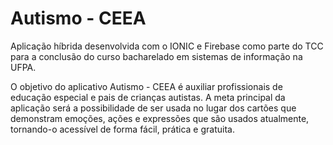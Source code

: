 # Autismo - CEEA
Aplicação híbrida desenvolvida com o IONIC e Firebase como parte do TCC para a conclusão do curso bacharelado em sistemas de informação 
na UFPA.

O objetivo do aplicativo Autismo - CEEA é auxiliar profissionais de educação especial e pais de crianças autistas. 
A meta principal da aplicação será a possibilidade de ser usada no lugar dos cartões que demonstram emoções, ações e expressões que são usados atualmente, tornando-o acessível de forma fácil, prática e gratuita.
